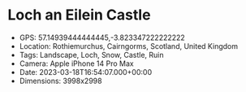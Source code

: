 # Loch an Eilein Castle

- GPS: 57.14939444444445,-3.823347222222222
- Location: Rothiemurchus, Cairngorms, Scotland, United Kingdom
- Tags: Landscape, Loch, Snow, Castle, Ruin
- Camera: Apple iPhone 14 Pro Max
- Date: 2023-03-18T16:54:07.000+00:00
- Dimensions: 3998x2998
